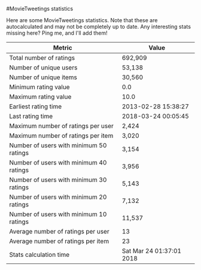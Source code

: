 #MovieTweetings statistics

Here are some MovieTweetings statistics. Note that these are autocalculated and may not be completely up to date. Any interesting stats missing here? Ping me, and I'll add them!

Metric | Value
--- | ---
Total number of ratings                 | 692,909
Number of unique users                  | 53,138
Number of unique items                  | 30,560
Minimum rating value                    | 0.0
Maximum rating value                    | 10.0
Earliest rating time                    | 2013-02-28 15:38:27
Last rating time                        | 2018-03-24 00:05:45
Maximum number of ratings per user      | 2,424
Maximum number of ratings per item      | 3,020
Number of users with minimum 50 ratings | 3,154
Number of users with minimum 40 ratings | 3,956
Number of users with minimum 30 ratings | 5,143
Number of users with minimum 20 ratings | 7,132
Number of users with minimum 10 ratings | 11,537
Average number of ratings per user      | 13
Average number of ratings per item      | 23
Stats calculation time                  | Sat Mar 24 01:37:01 2018

